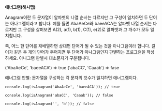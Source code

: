 **애너그램(해시맵)**

Anagram이란 두 문자열이 알파벳의 나열 순서는 다르지만 그 구성이 일치하면 두 단어는 아나그램이라고 합니다. 예를 들면 AbaAeCe와 baeeACA는 알파벳 나열 순서는 다르지만 그 구성을 살펴보면 A(2), a(1), b(1), C(1), e(2)로 알파벳과 그 개수가 모두 일치합니다. 

즉, 어느 한 단어를 재배열하면 상대편 단어가 될 수 있는 것을 아나그램이라 합니다. 길이가 같은 두 개의 단어가 주어지면 두 단어가 아나그램인지 판별하는 프로그램을 작성하세요. 아나그램 판별시 대소문자가 구분됩니다. 

('AbaAeCe', 'baeeACA') => true 
('abaCC', 'Caaab') => fase

애너그램 판별: 문자열을 구성하는 각 문자의 갯수가 일치하면 애너그램이다.

`console.log(isAnagram('AbaAeCe', 'baeeACA')); // true`

`console.log(isAnagram('abaCC', 'Caaab')); // false`

`console.log(isAnagram('', 'b')); // false`

